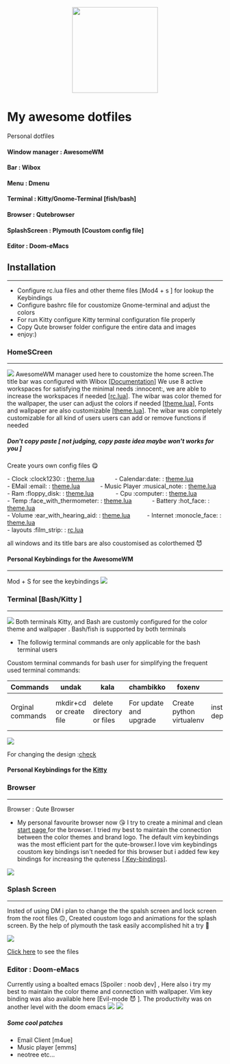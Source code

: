 <div id="header" align="center">
  <img src="https://github.com/vishnudas-bluefox/dotfiles/blob/master/qutebrowser/startpage/bluefox.png" width="200"/>
</div>

# My awesome dotfiles
Personal dotfiles

#### Window manager : AwesomeWM
#### Bar : Wibox
#### Menu : Dmenu
#### Terminal : Kitty/Gnome-Terminal [fish/bash]  
#### Browser : Qutebrowser
#### SplashScreen : Plymouth [Coustom config file]
#### Editor : Doom-eMacs

## Installation 
_____________________

* Configure rc.lua files and other theme files [Mod4 + s ] for lookup the Keybindings
* Configure bashrc file for coustomize Gnome-terminal and adjust the colors
* For run Kitty configure Kitty terminal configuration file properly
* Copy Qute browser folder configure the entire data and images 
* enjoy:)

### HomeSCreen 
_______________
 <img src="https://github.com/vishnudas-bluefox/dotfiles/blob/master/screenshots/Homescreen.png" >
 AwesomeWM manager used here to coustomize the home screen.The title bar was configured with Wibox [<a href="https://awesomewm.org/doc/api/index.html">Documentation</a>] We use 8 active workspaces for satisfying the minimal needs :innocent:, we are able to increase the workspaces if needed [<a href="https://github.com/vishnudas-bluefox/dotfiles/blob/master/awesome/rc.lua#:~:text=awful.util.tagnames%20%3D%20%7B%20%22main%22%2C%20%22http%22%2C%20%22dev%22%2C%20%22dev2%22%2C%20%22misc%22%2C%22garbage%22%2C%20%227%22%2C%228%22%20%7D">rc.lua</a>]. The wibar was color themed for the wallpaper, the user can adjust the colors if needed [<a href="https://github.com/vishnudas-bluefox/dotfiles/blob/master/awesome/themes/powerarrow-dark/theme.lua#:~:text=theme.fg_normal%20%20%20%20%20%20%20%20%20%20%20%20%20%20%20%20%20%20%20%20%20%20%20%20%20%20%20%20%20%20%20%20%20%3D,titlebar_fg_focus%20%20%20%20%20%20%20%20%20%20%20%20%20%20%20%20%20%20%20%20%20%20%20%20%20%3D%20theme.fg_focus">theme.lua</a>], Fonts and wallpaper are also customizable [<a href="https://github.com/vishnudas-bluefox/dotfiles/blob/master/awesome/themes/powerarrow-dark/theme.lua#:~:text=theme.wallpaper,Terminus%209%22s">theme.lua</a>]. The wibar was completely customizable for all kind of users users can add or remove functions if needed



##### Don't copy paste [ not judging, copy paste idea maybe won't works for you ]
Create yours own config files :yum:
<div>
- Clock :clock1230: : <a href="https://github.com/vishnudas-bluefox/dotfiles/blob/master/awesome/themes/powerarrow-dark/theme.lua#:~:text=%3Anew()-,%2D%2D%20Textclock,),-%2D%2D%20Calendar">theme.lua</a> &nbsp;&nbsp;&nbsp;&nbsp;&nbsp;&nbsp;&nbsp;&nbsp;&nbsp;&nbsp;
- Calendar:date: : <a href="https://github.com/vishnudas-bluefox/dotfiles/blob/master/awesome/themes/powerarrow-dark/theme.lua#:~:text=%2D%2D%20Calendar,%7D)">theme.lua</a> <br>
- EMail :email: : <a href="https://github.com/vishnudas-bluefox/dotfiles/blob/master/awesome/themes/powerarrow-dark/theme.lua#:~:text=%2D%2D%20Mail%20IMAP,%2D%2D%5D%5D">theme.lua</a> &nbsp;&nbsp;&nbsp;&nbsp;&nbsp;&nbsp;&nbsp;&nbsp;&nbsp;&nbsp;
- Music Player :musical_note:	 : <a href="https://github.com/vishnudas-bluefox/dotfiles/blob/master/awesome/themes/powerarrow-dark/theme.lua#:~:text=%2D%2D%20MPD,%7D)">theme.lua</a><br>
- Ram :floppy_disk: : <a href="https://github.com/vishnudas-bluefox/dotfiles/blob/master/awesome/themes/powerarrow-dark/theme.lua#:~:text=%2D%2D%20MEM,%7D)">theme.lua</a> &nbsp;&nbsp;&nbsp;&nbsp;&nbsp;&nbsp;&nbsp;&nbsp;&nbsp;&nbsp;&nbsp;
- Cpu :computer: : <a href="https://github.com/vishnudas-bluefox/dotfiles/blob/master/awesome/themes/powerarrow-dark/theme.lua#:~:text=%2D%2D%20CPU,%7D)">theme.lua</a><br>
- Temp :face_with_thermometer: : <a href="https://github.com/vishnudas-bluefox/dotfiles/blob/master/awesome/themes/powerarrow-dark/theme.lua#:~:text=local%20tempicon%20%3D,%7D)">theme.lua</a> &nbsp;&nbsp;&nbsp;&nbsp;&nbsp;&nbsp;&nbsp;&nbsp;&nbsp;&nbsp;
- Battery :hot_face: : <a href="https://github.com/vishnudas-bluefox/dotfiles/blob/master/awesome/themes/powerarrow-dark/theme.lua#:~:text=%2D%2D%20Battery,%7D)">theme.lua</a><br>
- Volume :ear_with_hearing_aid: : <a href="https://github.com/vishnudas-bluefox/dotfiles/blob/master/awesome/themes/powerarrow-dark/theme.lua#:~:text=%7D)-,%2D%2D%20ALSA%20volume,)),-%2D%2D%20Net">theme.lua</a> &nbsp;&nbsp;&nbsp;&nbsp;&nbsp;&nbsp;&nbsp;&nbsp;
- Internet 	:monocle_face: : <a href="https://github.com/vishnudas-bluefox/dotfiles/blob/master/awesome/themes/powerarrow-dark/theme.lua#:~:text=%2D%2D%20Net,%7D)">theme.lua</a> <br>
- layouts :film_strip: : <a href="https://github.com/vishnudas-bluefox/dotfiles/blob/master/awesome/rc.lua#:~:text=awful.layout.layouts,%7D">rc.lua</a>
</div>

all windows and its title bars are also coustomised as colorthemed :smiling_imp:

#### Personal Keybindings for the AwesomeWM 
________________________
Mod + S for see the keybindings 
 <img src="https://github.com/vishnudas-bluefox/dotfiles/blob/master/screenshots/WM%20keybindings.png">

 
### Terminal [Bash/Kitty ] 
_______________________
<img src="https://img.icons8.com/office/40/7950F2/console.png"/>
Both terminals Kitty, and Bash are customly configured for the color theme and wallpaper . Bash/fish is supported by both terminals


* The followig terminal commands are only applicable for the bash terminal users 

Coustom terminal commands for bash user for simplifying the frequent used terminal commands:

Commands | undak | kala | chambikko | foxenv | foxreq | title |
--- | --- | --- | --- |--- |--- |--- |
Orginal commands | mkdir+cd or create file | delete directory or files | For update and upgrade | Create python virtualenv | install dependencies | Set coustom title for terminal |
 <img src="https://github.com/vishnudas-bluefox/dotfiles/blob/master/screenshots/Bash%20terminal.png">
 
 For changing the design :<a href="https://github.com/vishnudas-bluefox/dotfiles/blob/master/terminal/bash/.bashrc#:~:text=if%20%5B%20%22,unset%20color_prompt%20force_color_prompt">check</a>
 
 
 #### Personal Keybindings for the <a href="https://github.com/vishnudas-bluefox/dotfiles/blob/master/kitty/kitty.conf#:~:text=kitty_mod%20ctrl%2Bshift,%23%20%7D%7D%7D" >Kitty</a>



### Browser 
________________
Browser : Qute Browser
* My personal favourite browser now :kissing_heart: 
 I try to create a minimal and clean <a href="https://github.com/vishnudas-bluefox/dotfiles/tree/master/qutebrowser/startpage" >start page </a> for the browser. I tried my best to maintain the connection between the color themes and brand logo. The default vim keybindings was the most efficient part for the qute-browser.I love vim keybindings coustom key bindings isn't needed for this browser but i added few key bindings for increasing the quteness <a href="https://github.com/vishnudas-bluefox/dotfiles/blob/master/qutebrowser/config.py#:~:text=config.bind(%27M%27%2C%20%27hint,never%3B%3B%20config%2Dcycle%20tabs.show%20always%20never%27)">[ Key-bindings]</a>.
 <img src="https://github.com/vishnudas-bluefox/dotfiles/blob/master/screenshots/clean_browser.png">
 
 ### Splash Screen 
 ______________
 Insted of using DM i plan to change the the spalsh screen and lock screen from the root files :upside_down_face:, Created coustom logo and animations for the splash screen. By the help of plymouth the task easily accomplished hit a try :hugs: 
 
 <img src="https://github.com/vishnudas-bluefox/dotfiles/blob/master/screenshots/ezgif.com-gif-maker.gif">
 


<a href="https://github.com/vishnudas-bluefox/dotfiles/tree/master/boot_animation">Click here</a> to see the files
 
### Editor : Doom-eMacs
Currently using a boalted emacs [Spoiler : noob dev] , Here also i try my best to maintain the color theme and connection with wallpaper. Vim key binding was also available here [Evil-mode :smiling_imp: ]. The productivity was on another level with the doom emacs
<img src="https://github.com/vishnudas-bluefox/dotfiles/blob/master/screenshots/doom_emacs.png%20">
<img src="https://github.com/vishnudas-bluefox/dotfiles/blob/master/screenshots/doom_emacconfig.png">
##### Some cool patches
* Email Client [m4ue]
* Music player [emms]
* neotree etc...
